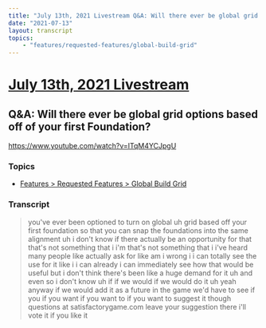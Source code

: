 ```yaml
---
title: "July 13th, 2021 Livestream Q&A: Will there ever be global grid options based off of your first Foundation?"
date: "2021-07-13"
layout: transcript
topics:
    - "features/requested-features/global-build-grid"
---
```

# [July 13th, 2021 Livestream](../2021-07-13.md)
## Q&A: Will there ever be global grid options based off of your first Foundation?
https://www.youtube.com/watch?v=ITqM4YCJpgU

### Topics
* [Features > Requested Features > Global Build Grid](../topics/features/requested-features/global-build-grid.md)

### Transcript

> you've ever been optioned to turn on global uh grid based off your first foundation so that you can snap the foundations into the same alignment uh i don't know if there actually be an opportunity for that that's not something that i i'm that's not something that i i've heard many people like actually ask for like am i wrong i i can totally see the use for it like i i can already i can immediately see how that would be useful but i don't think there's been like a huge demand for it uh and even so i don't know uh if if we would if we would do it uh yeah anyway if we would add it as a future in the game we'd have to see if you if you want if you want to if you want to suggest it though questions at satisfactorygame.com leave your suggestion there i'll vote it if you like it
